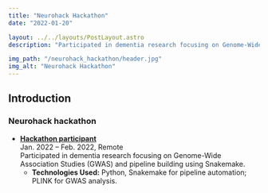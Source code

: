 ```yaml
---
title: "Neurohack Hackathon"
date: "2022-01-20"

layout: ../../layouts/PostLayout.astro
description: "Participated in dementia research focusing on Genome-Wide Association Studies (GWAS) and pipeline building using Snakemake."

img_path: "/neurohack_hackathon/header.jpg"
img_alt: "Neurohack Hackathon"
---
```


## Introduction

### Neurohack hackathon
- **[Hackathon participant](https://demondementia.com/neurohack2022/)**\
Jan. 2022 – Feb. 2022, Remote\
Participated in dementia research focusing on Genome-Wide Association Studies (GWAS) and pipeline building using Snakemake.
  - **Technologies Used:** Python, Snakemake for pipeline automation; PLINK for GWAS analysis.

